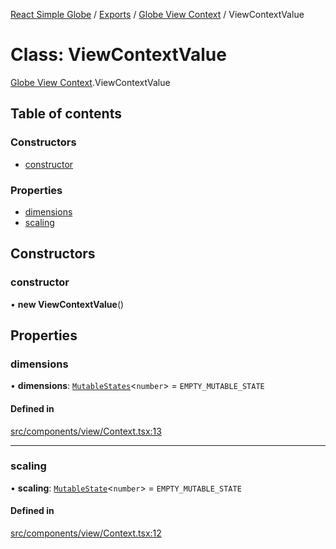 [React Simple Globe](../README.md) / [Exports](../modules.md) / [Globe View Context](../modules/Globe_View_Context.md) / ViewContextValue

# Class: ViewContextValue

[Globe View Context](../modules/Globe_View_Context.md).ViewContextValue

## Table of contents

### Constructors

- [constructor](Globe_View_Context.ViewContextValue.md#constructor)

### Properties

- [dimensions](Globe_View_Context.ViewContextValue.md#dimensions)
- [scaling](Globe_View_Context.ViewContextValue.md#scaling)

## Constructors

### constructor

• **new ViewContextValue**()

## Properties

### dimensions

• **dimensions**: [`MutableStates`](../modules/Globe_Types.md#mutablestates)<`number`\> = `EMPTY_MUTABLE_STATE`

#### Defined in

[src/components/view/Context.tsx:13](https://github.com/Gaushao/d3-react-globe/blob/636f719/src/components/view/Context.tsx#L13)

___

### scaling

• **scaling**: [`MutableState`](../modules/Globe_Types.md#mutablestate)<`number`\> = `EMPTY_MUTABLE_STATE`

#### Defined in

[src/components/view/Context.tsx:12](https://github.com/Gaushao/d3-react-globe/blob/636f719/src/components/view/Context.tsx#L12)
